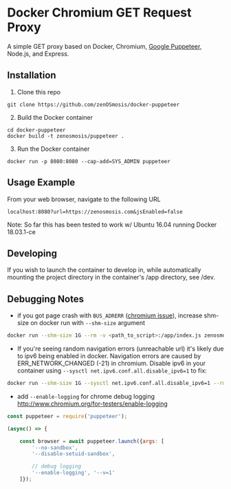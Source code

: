 # Docker Chromium GET Request Proxy

A simple GET proxy based on Docker, Chromium, [Google Puppeteer](https://github.com/GoogleChrome/puppeteer), Node.js, and Express.


## Installation
1. Clone this repo
```
git clone https://github.com/zenOSmosis/docker-puppeteer
```

2. Build the Docker container
```
cd docker-puppeteer
docker build -t zenosmosis/puppeteer .
```

3. Run the Docker container
```
docker run -p 8080:8080 --cap-add=SYS_ADMIN puppeteer
```

## Usage Example

From your web browser, navigate to the following URL

```
localhost:8080?url=https://zenosmosis.com&jsEnabled=false
```

Note: So far this has been tested to work w/ Ubuntu 16.04 running Docker 18.03.1-ce 

## Developing
If you wish to launch the container to develop in, while automatically mounting the project directory in the container's /app directory, see /dev.

## Debugging Notes

- if you got page crash with `BUS_ADRERR` ([chromium issue](https://bugs.chromium.org/p/chromium/issues/detail?id=571394)), increase shm-size on docker run with `--shm-size` argument

```bash
docker run --shm-size 1G --rm -v <path_to_script>:/app/index.js zenosmosis/puppeteer
```

- If you're seeing random navigation errors (unreachable url) it's likely due to ipv6 being enabled in docker. Navigation errors are caused by ERR_NETWORK_CHANGED (-21) in chromium. Disable ipv6 in your container using `--sysctl net.ipv6.conf.all.disable_ipv6=1` to fix:
```bash
docker run --shm-size 1G --sysctl net.ipv6.conf.all.disable_ipv6=1 --rm zenosmosis/puppeteer
```

- add `--enable-logging` for chrome debug logging http://www.chromium.org/for-testers/enable-logging

```js
const puppeteer = require('puppeteer');

(async() => {

    const browser = await puppeteer.launch({args: [
        '--no-sandbox',
        '--disable-setuid-sandbox',

        // debug logging
        '--enable-logging', '--v=1'
    ]});

```